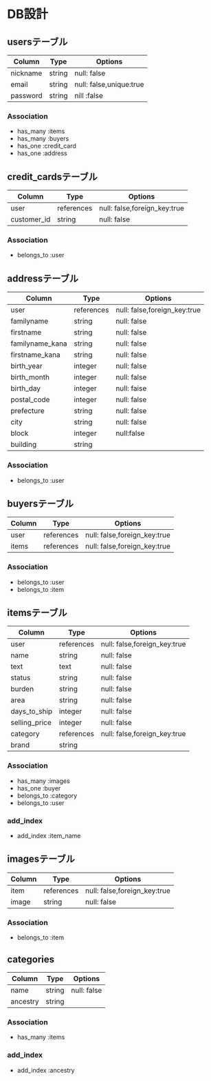 # DB設計
## usersテーブル
|Column|Type|Options|
|------|----|-------|
|nickname|string|null: false|
|email|string|null: false,unique:true|
|password|string|nill :false|

### Association
- has_many :items
- has_many :buyers
- has_one :credit_card
- has_one :address


## credit_cardsテーブル
|Column|Type|Options|
|------|----|-------|
|user|references|null: false,foreign_key:true|
|customer_id|string|null: false|
### Association
- belongs_to :user

## addressテーブル
|Column|Type|Options|
|------|----|-------|
|user|references|null: false,foreign_key:true|
|familyname|string|null: false|
|firstname|string|null: false|
|familyname_kana|string|null: false|
|firstname_kana|string|null: false|
|birth_year|integer|null: false|
|birth_month|integer|null: false|
|birth_day|integer|null: faise|
|postal_code|integer|null: false|
|prefecture|string|null: false|
|city|string|null: false|
|block|integer|null:false|
|building|string||
### Association
- belongs_to :user

## buyersテーブル
|Column|Type|Options|
|------|----|-------|
|user|references|null: false,foreign_key:true|
|items|references|null: false,foreign_key:true|
### Association
- belongs_to :user
- belongs_to :item


## itemsテーブル
|Column|Type|Options|
|------|----|-------|
|user|references|null: false,foreign_key:true|
|name|string|null: false|
|text|text|null: false|
|status|string|null: false|
|burden|string|null: false|
|area|string|null: false|
|days_to_ship|integer|null: false|
|selling_price|integer|null: false|
|category|references|null: false,foreign_key:true|
|brand|string||
### Association
- has_many :images
- has_one :buyer
- belongs_to :category
- belongs_to :user
### add_index
- add_index :item_name


## imagesテーブル
|Column|Type|Options|
|------|----|-------|
|item|references|null: false,foreign_key:true|
|image|string|null: false|
### Association
- belongs_to :item

## categories
|Column|Type|Options|
|------|----|-------|
|name|string|null: false|
|ancestry|string|
### Association
- has_many :items
### add_index
- add_index :ancestry










